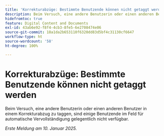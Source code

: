 ```yaml
---
title: 'Korrekturabzüge: Bestimmte Benutzende können nicht getaggt werden'
description: Beim Versuch, eine andere Benutzerin oder einen anderen Benutzer in einem Korrekturabzug zu taggen, sind einige Benutzende im Feld für automatische Vervollständigung gelegentlich nicht verfügbar.
hidefromtoc: true
feature: Digital Content and Documents
exl-id: 43ab6e92-f8f4-4cb3-8fe5-6e2708474e06
source-git-commit: 18a1da2b653110f6320dd83d5bf4c31130cf6647
workflow-type: ht
source-wordcount: '58'
ht-degree: 100%

---
```


# Korrekturabzüge: Bestimmte Benutzende können nicht getaggt werden

<!--
>[!NOTE]
>
>This issue was fixed on February 7, 2025.-->

Beim Versuch, eine andere Benutzerin oder einen anderen Benutzer in einem Korrekturabzug zu taggen, sind einige Benutzende im Feld für automatische Vervollständigung gelegentlich nicht verfügbar.

_Erste Meldung am 10. Januar 2025._
